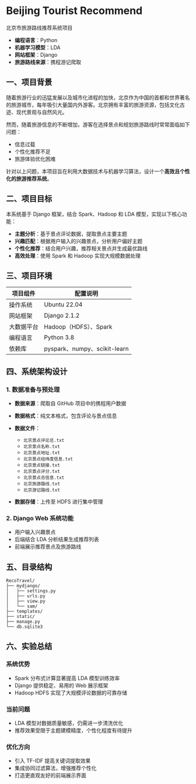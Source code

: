 # Beijing Tourist Recommend

北京市旅游路线推荐系统项目

* **编程语言**：Python
* **机器学习模型**：LDA
* **网站框架**：Django
* **旅游路线来源**：携程游记爬取


## 一、项目背景

随着旅游行业的迅猛发展以及城市化进程的加快，北京作为中国的首都和世界著名的旅游城市，每年吸引大量国内外游客。北京拥有丰富的旅游资源，包括文化古迹、现代景观与自然风光。

然而，随着旅游信息的不断增加，游客在选择景点和规划旅游路线时常常面临如下问题：

* 信息过载
* 个性化推荐不足
* 旅游体验优化困难

针对以上问题，本项目旨在利用大数据技术与机器学习算法，设计一个**高效且个性化的旅游推荐系统**。


## 二、项目目标

本系统基于 Django 框架，结合 Spark、Hadoop 和 LDA 模型，实现以下核心功能：

* **主题分析**：基于景点评论数据，提取景点主要主题
* **兴趣匹配**：根据用户输入的兴趣景点，分析用户偏好主题
* **个性化推荐**：结合用户兴趣，推荐相关景点并生成最优路线
* **高效处理**：使用 Spark 和 Hadoop 实现大规模数据处理


## 三、项目环境

| 项目组件  | 配置说明                       |
| ----- | -------------------------- |
| 操作系统  | Ubuntu 22.04               |
| 网站框架  | Django 2.1.2               |
| 大数据平台 | Hadoop（HDFS）、Spark         |
| 编程语言  | Python 3.8                 |
| 依赖库   | pyspark、numpy、scikit-learn |


## 四、系统架构设计

### 1. 数据准备与预处理

* **数据来源**：爬取自 GitHub 项目中的携程用户数据
* **数据格式**：纯文本格式，包含评论与景点信息
* **数据文件**：

  * `北京景点评论总.txt`
  * `北京景点名称.txt`
  * `北京景点地址.txt`
  * `北京景点经纬度信息.txt`
  * `北京景点链接.txt`
  * `北京景点评分.txt`
  * `北京景点总信息.txt`
  * `北京旅游路线.txt`
  * `北京游记路线.txt`
* **数据存储**：上传至 HDFS 进行集中管理

### 2. Django Web 系统功能

* 用户输入兴趣景点
* 后端结合 LDA 分析结果生成推荐列表
* 前端展示推荐景点及旅游路线



## 五、目录结构

```
RecoTravel/
├── mydjango/
│   ├── settings.py
│   ├── urls.py
│   ├── view.py
│   └── sam/
├── templates/
├── static/
├── manage.py
└── db.sqlite3
```



## 六、实验总结

### 系统优势

* Spark 分布式计算显著提高 LDA 模型训练效率
* Django 提供稳定、易用的 Web 展示框架
* Hadoop HDFS 实现了大规模评论数据的可靠存储

### 当前问题

* LDA 模型对数据质量敏感，仍需进一步清洗优化
* 推荐效果受限于主题建模精度，个性化程度有待提升

### 优化方向

* 引入 TF-IDF 提高关键词提取效果
* 集成协同过滤算法，增强推荐个性化
* 打造更直观友好的前端展示界面
